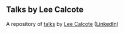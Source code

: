 ## Talks by Lee Calcote
A repository of [talks](http://calcotestudios.com/talks) by [Lee Calcote](https://gingergeek.com/about) ([LinkedIn](https://www.linkedin.com/in/leecalcote))
